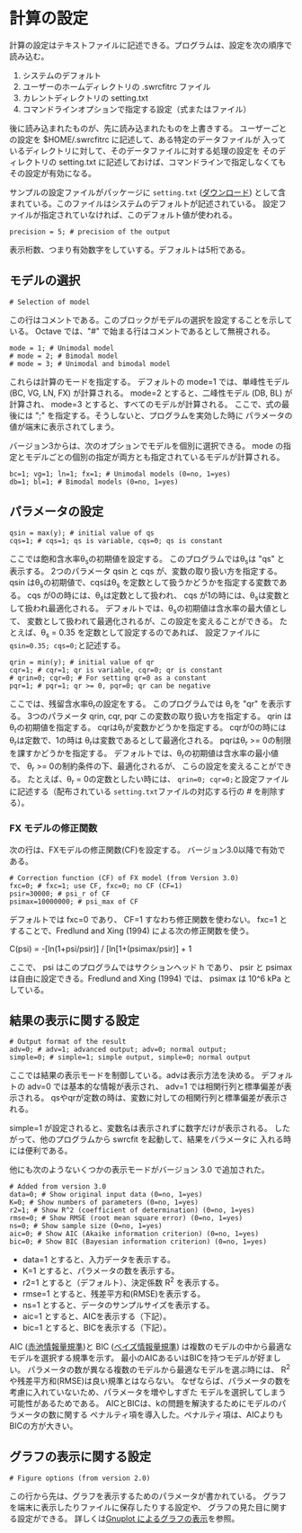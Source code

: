 # 計算の設定

計算の設定はテキストファイルに記述できる。プログラムは、設定を次の順序で読み込む。

1. システムのデフォルト
2. ユーザーのホームディレクトリの .swrcfitrc ファイル
3. カレントディレクトリの setting.txt
4. コマンドラインオプションで指定する設定（式またはファイル）

後に読み込まれたものが、先に読み込まれたものを上書きする。
ユーザーごとの設定を $HOME/.swrcfitrc に記述して、ある特定のデータファイルが
入っているディレクトリに対して、そのデータファイルに対する処理の設定を
そのディレクトリの setting.txt に記述しておけば、コマンドラインで指定しなくても
その設定が有効になる。

サンプルの設定ファイルがパッケージに `setting.txt`
([ダウンロード](https://raw.githubusercontent.com/sekika/swrcfit/master/setting.txt))
として含まれている。このファイルはシステムのデフォルトが記述されている。
設定ファイルが指定されていなければ、このデフォルト値が使われる。

```
precision = 5; # precision of the output
```
表示桁数、つまり有効数字をしていする。デフォルトは5桁である。

## モデルの選択

```
# Selection of model
```
この行はコメントである。このブロックがモデルの選択を設定することを示している。
Octave では、"#" で始まる行はコメントであるとして無視される。

```
mode = 1; # Unimodal model
# mode = 2; # Bimodal model
# mode = 3; # Unimodal and bimodal model
```
これらは計算のモードを指定する。
デフォルトの mode=1 では、単峰性モデル (BC, VG, LN, FX) が計算される。
mode=2 とすると、二峰性モデル (DB, BL)  が計算され、
mode=3 とすると、すべてのモデルが計算される。
ここで、式の最後には ";" を指定する。そうしないと、プログラムを実効した時に
パラメータの値が端末に表示されてしまう。

バージョン3からは、次のオプションでモデルを個別に選択できる。
mode の指定とモデルごとの個別の指定が両方とも指定されているモデルが計算される。

```
bc=1; vg=1; ln=1; fx=1; # Unimodal models (0=no, 1=yes)
db=1; bl=1; # Bimodal models (0=no, 1=yes)
```

## パラメータの設定

```
qsin = max(y); # initial value of qs
cqs=1; # cqs=1; qs is variable, cqs=0; qs is constant
```
ここでは飽和含水率&theta;<sub>s</sub>の初期値を設定する。
このプログラムでは&theta;<sub>s</sub>は "qs" と表示する。
2つのパラメータ  qsin と cqs が、変数の取り扱い方を指定する。
qsin は&theta;<sub>s</sub>の初期値で、cqsは&theta;<sub>s</sub>
を定数として扱うかどうかを指定する変数である。
cqs が0の時には、&theta;<sub>s</sub>は定数として扱われ、
cqs が1の時には、&theta;<sub>s</sub>は変数として扱われ最適化される。
デフォルトでは、&theta;<sub>s</sub>の初期値は含水率の最大値として、
変数として扱われて最適化されるが、この設定を変えることができる。
たとえば、&theta;<sub>s</sub> = 0.35 を定数として設定するのであれば、
設定ファイルに`qsin=0.35; cqs=0;`と記述する。

```
qrin = min(y); # initial value of qr
cqr=1; # cqr=1; qr is variable, cqr=0; qr is constant
# qrin=0; cqr=0; # For setting qr=0 as a constant
pqr=1; # pqr=1; qr >= 0, pqr=0; qr can be negative
```
ここでは、残留含水率&theta;<sub>r</sub>の設定をする。
このプログラムでは &theta;<sub>r</sub>を "qr" を表示する。
3つのパラメータ qrin, cqr, pqr この変数の取り扱い方を指定する。
qrin は&theta;<sub>r</sub>の初期値を指定する。
cqrは&theta;<sub>r</sub>が変数かどうかを指定する。
cqrが0の時には&theta;<sub>r</sub>は定数で、1の時は
&theta;<sub>r</sub>は変数であるとして最適化される。
pqrは&theta;<sub>r</sub> >= 0の制限を課すかどうかを指定する。
デフォルトでは、&theta;<sub>r</sub>の初期値は含水率の最小値で、
&theta;<sub>r</sub> >= 0の制約条件の下、最適化されるが、
こらの設定を変えることができる。
たとえば、&theta;<sub>r</sub> = 0の定数としたい時には、
`qrin=0; cqr=0;`と設定ファイルに記述する（配布されている
`setting.txt`ファイルの対応する行の # を削除する）。

### FX モデルの修正関数

次の行は、FXモデルの修正関数(CF)を設定する。
バージョン3.0以降で有効である。

```
# Correction function (CF) of FX model (from Version 3.0)
fxc=0; # fxc=1; use CF, fxc=0; no CF (CF=1)
psir=30000; # psi_r of CF
psimax=10000000; # psi_max of CF
```

デフォルトでは fxc=0 であり、 CF=1 すなわち修正関数を使わない。
fxc=1 とすることで、Fredlund and Xing (1994) による次の修正関数を使う。

C(psi) = -[ln(1+psi/psir)] / [ln[1+(psimax/psir)] + 1

ここで、 psi はこのプログラムではサクションヘッド h であり、
psir と psimax は自由に設定できる。Fredlund and Xing (1994) では、
psimax は 10^6 kPa としている。

## 結果の表示に関する設定

```
# Output format of the result
adv=0; # adv=1; advanced output; adv=0; normal output;
simple=0; # simple=1; simple output, simple=0; normal output
```
ここでは結果の表示モードを制御している。advは表示方法を決める。
デフォルトの adv=0 では基本的な情報が表示され、
adv=1 では相関行列と標準偏差が表示される。
qsやqrが定数の時は、変数に対しての相関行列と標準偏差が表示される。

simple=1 が設定されると、変数名は表示されずに数字だけが表示される。
したがって、他のプログラムから swrcfit を起動して、結果をパラメータに
入れる時には便利である。

他にも次のようないくつかの表示モードがバージョン 3.0 で追加された。

```
# Added from version 3.0
data=0; # Show original input data (0=no, 1=yes)
K=0; # Show numbers of parameters (0=no, 1=yes)
r2=1; # Show R^2 (coefficient of determination) (0=no, 1=yes)
rmse=0; # Show RMSE (root mean square error) (0=no, 1=yes)
ns=0; # Show sample size (0=no, 1=yes)
aic=0; # Show AIC (Akaike information criterion) (0=no, 1=yes)
bic=0; # Show BIC (Bayesian information criterion) (0=no, 1=yes)
```
- data=1 とすると、入力データを表示する。
- K=1 とすると、パラメータの数を表示する。
- r2=1 とすると（デフォルト）、決定係数 R<sup>2</sup> を表示する。
- rmse=1 とすると、残差平方和(RMSE)を表示する。
- ns=1 とすると、データのサンプルサイズを表示する。
- aic=1 とすると、AICを表示する（下記）。
- bic=1 とすると、BICを表示する（下記）。

AIC ([赤池情報量規準](https://ja.wikipedia.org/wiki/%E8%B5%A4%E6%B1%A0%E6%83%85%E5%A0%B1%E9%87%8F%E8%A6%8F%E6%BA%96))と
BIC ([ベイズ情報量規準](https://ja.wikipedia.org/wiki/%E3%83%99%E3%82%A4%E3%82%BA%E6%83%85%E5%A0%B1%E9%87%8F%E8%A6%8F%E6%BA%96))
は複数のモデルの中から最適なモデルを選択する規準を示す。
最小のAICあるいはBICを持つモデルが好ましい。
パラメータの数が異なる複数のモデルから最適なモデルを選ぶ時には、
R<sup>2</sup>や残差平方和(RMSE)は良い規準とはならない。
なぜならば、パラメータの数を考慮に入れていないため、パラメータを増やしすぎた
モデルを選択してしまう可能性があるためである。
AICとBICは、kの問題を解決するためにモデルのパラメータの数に関する
ペナルティ項を導入した。ペナルティ項は、AICよりもBICの方が大きい。

## グラフの表示に関する設定

```
# Figure options (from version 2.0)
```

この行から先は、グラフを表示するためのパラメータが書かれている。
グラフを端末に表示したりファイルに保存したりする設定や、
グラフの見た目に関する設定ができる。
詳しくは[Gnuplot によるグラフの表示](graph.md)を参照。


